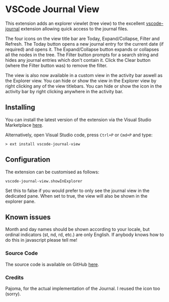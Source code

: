 # VSCode Journal View

This extension adds an explorer viewlet (tree view) to the excellent [vscode-journal](https://marketplace.visualstudio.com/items?itemName=Pajoma.vscode-journal) extension allowing quick access to the journal files.

The four icons on the view title bar are Today, Expand/Collapse, Filter and Refresh. The Today button opens a new journal entry for the current date (if required) and opens it. The Expand/Collapse button expands or collapses all the nodes in the tree. The Filter button prompts for a search string and hides any journal entries which don't contain it. Click the Clear button (where the Filter button was) to remove the filter.

The view is also now available in a custom view in the activity bar aswell as the Explorer view. You can hide or show the view in the Explorer view by right clicking any of the view titlebars. You can hide or show the icon in the activity bar by right clicking anywhere in the activity bar.

## Installing

You can install the latest version of the extension via the Visual Studio Marketplace [here](https://marketplace.visualstudio.com/items?itemName=Gruntfuggly.vscode-journal-view).

Alternatively, open Visual Studio code, press `Ctrl+P` or `Cmd+P` and type:

    > ext install vscode-journal-view

## Configuration

The extension can be customised as follows:

`vscode-journal-view.showInExplorer`

Set this to false if you would prefer to only see the journal view in the dedicated pane. When set to true, the view will also be shown in the explorer pane.

## Known issues

Month and day names should be shown according to your locale, but ordinal indicators (st, nd, rd, etc.) are only English. If anybody knows how to do this in javascript please tell me!

### Source Code

The source code is available on GitHub [here](https://github.com/Gruntfuggly/vscode-journal-view).

### Credits

Pajoma, for the actual implementation of the Journal. I reused the icon too (sorry).
